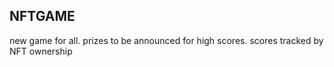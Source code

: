 ## NFTGAME
new game for all. prizes to be announced for high scores. scores tracked by NFT ownership